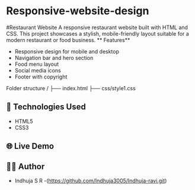 # Responsive-website-design
#Restaurant Website
A responsive restaurant website built with HTML and CSS. This project showcases a stylish, mobile-friendly layout suitable for a modern restaurant or food business.
** Features**
- Responsive design for mobile and desktop
- Navigation bar and hero section
- Food menu layout
- Social media icons
- Footer with copyright
  
Folder structure
/ ├── index.html ├── css/style1.css 



## 🔧 Technologies Used

- HTML5
- CSS3

## 🌐 Live Demo




## 🙋‍♀️ Author

- Indhuja S R
  -(https://github.com/Indhuja3005/Indhuja-ravi.git)






